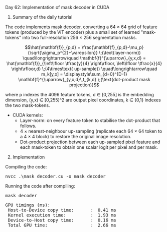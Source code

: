 Day 62: Implementation of mask decoder in CUDA

1) Summary of the daily tutorial

The code implements mask decoder, converting a 64 × 64 grid of feature tokens (produced by the ViT encoder) plus a small set of learned "mask-tokens" into two full-resolution 256 × 256 segmentation masks.

```math
\hat{\mathbf{f}}_{p,d}
= \frac{\mathbf{f}_{p,d}-\mu_p}{\sqrt{\sigma_p^{2}+\varepsilon}}
\;(\text{layer-norm})
\quad\longrightarrow\quad
\mathbf{f}^{\uparrow}_{y,x,d}
= \hat{\mathbf{f}}_{\left\lfloor \tfrac{y}{4} \right\rfloor,
                     \left\lfloor \tfrac{x}{4} \right\rfloor,d}
\;(4\times\text{ up-sample})
\quad\longrightarrow\quad
m_k[y,x]
= \displaystyle\sum_{d=0}^{D-1}
    \mathbf{f}^{\uparrow}_{y,x,d}\,t_{k,d}
\;(\text{dot-product mask projection})
```

where p indexes the 4096 feature tokens, d ∈ [0,255] is the embedding dimension, (y,x) ∈ [0,255]^2 are output pixel coordinates, k ∈ {0,1} indexes the two mask-tokens.

- CUDA kernels:
    - Layer-norm: on every feature token to stabilise the dot-product that follows.
    - 4 × nearest-neighbour up-sampling (replicate each 64 × 64 token to a 4 × 4 block) to restore the original image resolution.
    - Dot-product projection between each up-sampled pixel feature and each mask-token to obtain one scalar logit per pixel and per mask.

2) Implementation

Compiling the code:

<pre>nvcc .\mask_decoder.cu -o mask_decoder</pre>

Running the code after compiling:

<pre>mask_decoder</pre>

<pre>GPU timings (ms):
 Host-to-Device copy time:      :  0.41 ms
 Kernel execution time:         :  1.93 ms
 Device-to-Host copy time:      :  0.16 ms
 Total GPU time:                :  2.66 ms</pre>